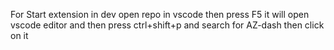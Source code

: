 For Start extension in dev
open repo in vscode then press F5 it will open vscode editor and then press ctrl+shift+p and search for AZ-dash then click on it